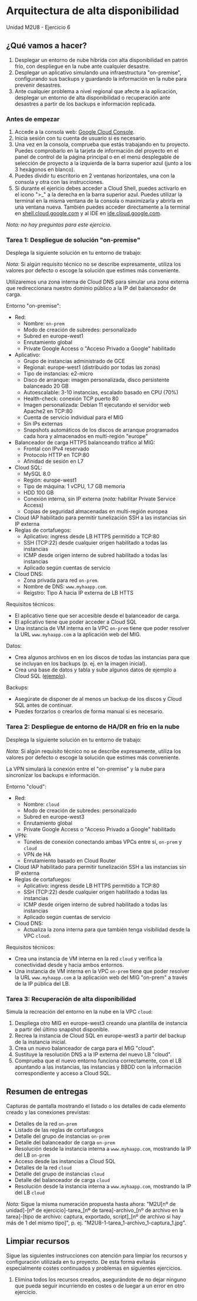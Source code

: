 # Arquitectura de alta disponibilidad
Unidad M2U8 - Ejercicio 6

## ¿Qué vamos a hacer?
1. Desplegar un entorno de nube híbrida con alta disponibilidad en patrón frío, con despliegue en la nube ante cualquier desastre.
1. Desplegar un aplicativo simulando una infraestructura "on-premise", configurando sus backups y guardando la información en la nube para prevenir desastres.
1. Ante cualquier problema a nivel regional que afecte a la aplicación, desplegar un entorno de alta disponibilidad o recuperación ante desastres a partir de los backups e información replicada.

### Antes de empezar
1. Accede a la consola web: [Google Cloud Console](https://console.cloud.google.com).
1. Inicia sesión con tu cuenta de usuario si es necesario.
1. Una vez en la consola, comprueba que estás trabajando en tu proyecto. Puedes comprobarlo en la tarjeta de información del proyecto en el panel de control de la página principal o en el menú desplegable de selección de proyecto a la izquierda de la barra superior azul (junto a los 3 hexágonos en blanco).
1. Puedes dividir tu escritorio en 2 ventanas horizontales, una con la consola y otra con las instrucciones.
1. Si durante el ejericio debes acceder a Cloud Shell, puedes activarlo en el icono ">_" a la derecha en la barra superior azul. Puedes utilizar la terminal en la misma ventana de la consola o maximizarla y abrirla en una ventana nueva. También puedes acceder directamente a la terminal en [shell.cloud.google.com](https://shell.cloud.google.com) y al IDE en [ide.cloud.google.com](https://ide.cloud.google.com/).

*Nota: no hay preguntas para este ejercicio.*

### Tarea 1: Despliegue de solución "on-premise"
Desplega la siguiente solución en tu entorno de trabajo:

*Nota:* Si algún requisito técnico no se describe expresamente, utiliza los valores por defecto o escoge la solución que estimes más conveniente.

Utilizaremos una zona interna de Cloud DNS para simular una zona externa que redireccionara nuestro dominio público a la IP del balanceador de carga.

Entorno "on-premise":
- Red:
    - Nombre: `on-prem`
    - Modo de creación de subredes: personalizado
    - Subred en europe-west1
    - Enrutamiento global
    - Private Google Access o "Acceso Privado a Google" habilitado
- Aplicativo:
    - Grupo de instancias administrado de GCE
    - Regional: europe-west1 (distribuido por todas las zonas)
    - Tipo de instancias: e2-micro
    - Disco de arranque: imagen personalizada, disco persistente balanceado 20 GB
    - Autoescalable: 3-10 instancias, escalado basado en CPU (70%)
    - Health-check: conexión TCP puerto 80
    - Imagen personalizada: Debian 11 ejecutando el servidor web Apache2 en TCP:80
    - Cuenta de servicio individual para el MIG
    - Sin IPs externas
    - Snapshots automáticos de los discos de arranque programados cada hora y almacenados en multi-región "europe"
- Balanceador de carga HTTPS balanceando tráfico al MIG:
    - Frontal con IPv4 reservado
    - Protocolo HTTP en TCP:80
    - Afinidad de sesión en L7
- Cloud SQL:
    - MySQL 8.0
    - Región: europe-west1
    - Tipo de máquina: 1 vCPU, 1.7 GB memoria
    - HDD 100 GB
    - Conexión interna, sin IP externa (*nota:* habilitar Private Service Access)
    - Copias de seguridad almacenadas en multi-región europea
- Cloud IAP habilitado para permitir tunelización SSH a las instancias sin IP externa
- Reglas de cortafuegos:
    - Aplicativo: ingress desde LB HTTPS permitido a TCP:80
    - SSH (TCP:22) desde cualquier origen habilitado a todas las instancias
    - ICMP desde origen interno de subred habilitado a todas las instancias
    - Aplicado según cuentas de servicio
- Cloud DNS:
    - Zona privada para red `on-prem`.
    - Nombre de DNS: `www.myhaapp.com`.
    - Reigstro: Tipo A hacia IP externa de LB HTTS

Requisitos técnicos:
- El aplicativo tiene que ser accesible desde el balanceador de carga.
- El aplicativo tiene que poder acceder a Cloud SQL
- Una instancia de VM interna en la VPC `on-prem` tiene que poder resolver la URL `www.myhaapp.com` a la aplicación web del MIG.

Datos:
- Crea algunos archivos en en los discos de todas las instancias para que se incluyan en los backups (p. ej. en la imagen inicial).
- Crea una base de datos y tabla y sube algunos datos de ejemplo a Cloud SQL ([ejemplo](https://cloud.google.com/sql/docs/mysql/quickstart#create_a_database_and_upload_data)).

Backups:
- Asegúrate de disponer de al menos un backup de los discos y Cloud SQL antes de continuar.
- Puedes forzarlos o crearlos de forma manual si es necesario.

### Tarea 2: Despliegue de entorno de HA/DR en frío en la nube
Desplega la siguiente solución en tu entorno de trabajo:

*Nota:* Si algún requisito técnico no se describe expresamente, utiliza los valores por defecto o escoge la solución que estimes más conveniente.

La VPN simulará la conexión entre el "on-premise" y la nube para sincronizar los backups e información.

Entorno "cloud":
- Red:
    - Nombre: `cloud`
    - Modo de creación de subredes: personalizado
    - Subred en europe-west3
    - Enrutamiento global
    - Private Google Access o "Acceso Privado a Google" habilitado
- VPN:
    - Túneles de conexión conectando ambas VPCs entre sí, `on-prem` y `cloud`
    - VPN de HA
    - Enrutamiento basado en Cloud Router
- Cloud IAP habilitado para permitir tunelización SSH a las instancias sin IP externa
- Reglas de cortafuegos:
    - Aplicativo: ingress desde LB HTTPS permitido a TCP:80
    - SSH (TCP:22) desde cualquier origen habilitado a todas las instancias
    - ICMP desde origen interno de subred habilitado a todas las instancias
    - Aplicado según cuentas de servicio
- Cloud DNS:
    - Actualiza la zona interna para que también tenga visibilidad desde la VPC `cloud`.

Requisitos técnicos:
- Crea una instancia de VM interna en la red `cloud` y verifica la conectividad desde y hacia ambos entornos.
- Una instancia de VM interna en la VPC `on-prem` tiene que poder resolver la URL `www.myhaapp.com` a la aplicación web del MIG "on-prem" a través de la IP pública del LB.

### Tarea 3: Recuperación de alta disponibilidad
Simula la recreación del entorno en la nube en la VPC `cloud`:

1. Despliega otro MIG en europe-west3 creando una plantilla de instancia a partir del último snapshot disponible.
1. Recrea la instancia de Cloud SQL en europe-west3 a partir del backup de la instancia inicial.
1. Crea un nuevo balanceador de carga para el MIG "cloud".
1. Sustituye la resolución DNS a la IP externa del nuevo LB "cloud".
1. Comprueba que el nuevo entorno funciona correctamente, con el LB apuntando a las instancias, las instancias y BBDD con la información correspondiente y acceso a Cloud SQL.

## Resumen de entregas
Capturas de pantalla mostrando el listado o los detalles de cada elemento creado y las conexiones previstas:
- Detalles de la red `on-prem`
- Listado de las reglas de cortafuegos
- Detalle del grupo de instancias `on-prem`
- Detalle del balanceador de carga `on-prem`
- Resolución desde la instancia interna a `www.myhaapp.com`, mostrando la IP del LB `on-prem`
- Acceso desde las instancias a Cloud SQL
- Detalles de la red `cloud`
- Detalle del grupo de instancias `cloud`
- Detalle del balanceador de carga `cloud`
- Resolución desde la instancia interna a `www.myhaapp.com`, mostrando la IP del LB `cloud`

*Nota:* Sigue la misma numeración propuesta hasta ahora: "M2U[nº de unidad]-[nº de ejercicio]-tarea_[nº de tarea]-archivo_[nº de archivo en la tarea]-[tipo de archivo: captura, exportado, script]_[nº de archivo si hay más de 1 del mismo tipo]", p. ej. "M2U8-1-tarea_1-archivo_1-captura_1.jpg".

## Limpiar recursos
Sigue las siguientes instrucciones con atención para limpiar los recursos y configuración utilizada en tu proyecto. De esta forma evitarás especialmente costes continuados y problemas en siguientes ejercicios.

1. Elimina todos los recursos creados, asegurándote de no dejar ninguno que pueda seguir incurriendo en costes o de luegar a un error en otro ejercicio.
